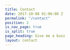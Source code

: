 ```yaml
---
title: Contact
date: 2017-10-08 01:06:00 Z
permalink: "/contact"
position: 2
is_nav_page: true
is_split: true
page_heading: Give me a buzz
layout: contact
---
```


